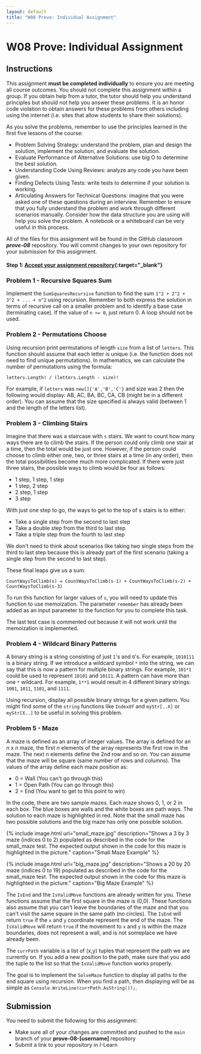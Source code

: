 ```yaml
---
layout: default
title: "W08 Prove: Individual Assignment"
---
```


# W08 Prove: Individual Assignment
## Instructions
This assignment **must be completed individually** to ensure you are meeting all course outcomes. You should not complete this assignment within a group. If you obtain help from a tutor, the tutor should help you understand principles but should not help you answer these problems. It is an honor code violation to obtain answers for these problems from others including using the internet (i.e. sites that allow students to share their solutions).

As you solve the problems, remember to use the principles learned in the first five lessons of the course:
* Problem Solving Strategy: understand the problem, plan and design the solution, implement the solution, and evaluate the solution.
* Evaluate Performance of Alternative Solutions: use big O to determine the best solution.
* Understanding Code Using Reviews: analyze any code you have been given.
* Finding Defects Using Tests: write tests to determine if your solution is working.
* Articulating Answers for Technical Questions: imagine that you were asked one of these questions during an interview. Remember to ensure that you fully understand the problem and work through different scenarios manually. Consider how the data structure you are using will help you solve the problem. A notebook or a whiteboard can be very useful in this process.

All of the files for this assignment will be found in the GitHub classroom ***prove-08*** repository. You will commit changes to your own repository for your submission for this assignment.

#### Step 1: [Accept your assignment repository](prove-classroom){:target="_blank"}

### Problem 1 - Recursive Squares Sum
Implement the `SumSquaresRecursive` function to find the sum `1^2 + 2^2 + 3^2 + ... + n^2` using recursion. Remember to both express the solution in terms of recursive call on a smaller problem and to identify a base case (terminating case). If the value of `n <= 0`, just return 0. A loop should not be used.

### Problem 2 - Permutations Choose
Using recursion print permutations of length `size` from a list of `letters`. This function should assume that each letter is unique (i.e. the function does not need to find unique permutations). In mathematics, we can calculate the number of permutations using the formula:

`letters.Length! / (letters.Length - size)!`

For example, if `letters` was `new[]{'A','B','C'}` and size was 2 then the following would display: AB, AC, BA, BC, CA, CB (might be in a different order). You can assume that the size specified is always valid (between 1 and the length of the letters list).

### Problem 3 - Climbing Stairs
Imagine that there was a staircase with `s` stairs. We want to count how many ways there are to climb the stairs. If the person could only climb one stair at a time, then the total would be just one. However, if the person could choose to climb either one, two, or three stairs at a time (in any order), then the total possibilities become much more complicated. If there were just three stairs, the possible ways to climb would be four as follows:
* 1 step, 1 step, 1 step
* 1 step, 2 step
* 2 step, 1 step
* 3 step

With just one step to go, the ways to get to the top of s stairs is to either:
* Take a single step from the second to last step
* Take a double step from the third to last step
* Take a triple step from the fourth to last step

We don't need to think about scenarios like taking two single steps from the third to last step because this is already part of the first scenario (taking a single step from the second to last step).

These final leaps give us a sum:

`CountWaysToClimb(s) = CountWaysToClimb(s-1) + CountWaysToClimb(s-2) + CountWaysToClimb(s-3)`

To run this function for larger values of `s`, you will need to update this function to use memoization. The parameter `remember` has already been added as an input parameter to the function for you to complete this task.

The last test case is commented out because it will not work until the memoization is implemented.

### Problem 4 - Wildcard Binary Patterns
A binary string is a string consisting of just `1`'s and `0`'s. For example, `1010111` is a binary string. If we introduce a wildcard symbol `*` into the string, we can say that this is now a pattern for multiple binary strings. For example, `101*1` could be used to represent `10101` and `10111`. A pattern can have more than one `*` wildcard. For example, `1**1` would result in 4 different binary strings: `1001`, `1011`, `1101`, and `1111`.

Using recursion, display all possible binary strings for a given pattern. You might find some of the `string` functions like `IndexOf` and `myStr[..X]` or `myStr[X..]`  to be useful in solving this problem.

### Problem 5 - Maze
A maze is defined as an array of integer values. The array is defined for an *n* x *n* maze, the first *n* elements of the array represents the first row in the maze. The next *n* elements define the 2nd row and so on. You can assume that the maze will be square (same number of rows and columns). The values of the array define each maze position as:
* 0 = Wall (You can't go through this)
* 1 = Open Path (You can go through this)
* 2 = End (You want to get to this point to win)

In the code, there are two sample mazes. Each maze shows 0, 1, or 2 in each box. The blue boxes are walls and the white boxes are path ways. The solution to each maze is highlighted in red. Note that the small maze has two possible solutions and the big maze has only one possible solution.

{% include image.html url="small_maze.jpg" description="Shows a 3 by 3 maze (indices 0 to 2) populated as described in the code for the small_maze test.  The expected output shown in the code for this maze is highlighted in the picture." caption="Small Maze Example" %}

{% include image.html url="big_maze.jpg" description="Shows a 20 by 20 maze (indices 0 to 19) populated as described in the code for the small_maze test.  The expected output shown in the code for this maze is highlighted in the picture." caption="Big Maze Example" %}

The `IsEnd` and the `IsValidMove` functions are already written for you. These functions assume that the first square in the maze is (0,0). These functions also assume that you can't leave the boundaries of the maze and that you can't visit the same square in the same path (no circles). The `IsEnd` will return `true` if the `x` and `y` coordinate represent the end of the maze. The `IsValidMove` will return `true` if the movement to `x` and `y` is within the maze boundaries, does not represent a wall, and is not someplace we have already been.

The `currPath` variable is a list of (x,y) tuples that represent the path we are currently on. If you add a new position to the path, make sure that you add the tuple to the list so that the `IsValidMove` function works properly.

The goal is to implement the `SolveMaze` function to display all paths to the end square using recursion. When you find a path, then displaying will be as simple as `Console.WriteLine(currPath.AsString());`.

## Submission
You need to submit the following for this assignment:
* Make sure all of your changes are committed and pushed to the `main` branch of your **prove-08-[username]** repository
* Submit a link to your repository in I-Learn
